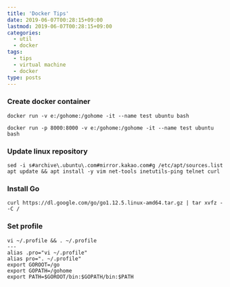 ```yaml
---
title: 'Docker Tips'
date: 2019-06-07T00:28:15+09:00
lastmod: 2019-06-07T00:28:15+09:00
categories: 
  - util
  - docker
tags: 
  - tips
  - virtual machine
  - docker
type: posts
---
```


### Create docker container

    docker run -v e:/gohome:/gohome -it --name test ubuntu bash
    
    docker run -p 8000:8000 -v e:/gohome:/gohome -it --name test ubuntu bash

### Update linux repository

    sed -i s#archive\.ubuntu\.com#mirror.kakao.com#g /etc/apt/sources.list
    apt update && apt install -y vim net-tools inetutils-ping telnet curl
    
### Install Go

    curl https://dl.google.com/go/go1.12.5.linux-amd64.tar.gz | tar xvfz - -C /

### Set profile

    vi ~/.profile && . ~/.profile
    ---
    alias .pro="vi ~/.profile"
    alias pro=". ~/.profile"
    export GOROOT=/go
    export GOPATH=/gohome
    export PATH=$GOROOT/bin:$GOPATH/bin:$PATH